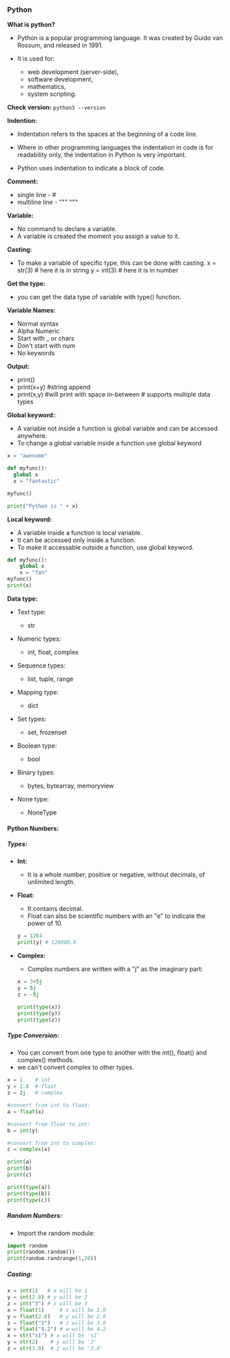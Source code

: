 ### Python

**What is python?**
- Python is a popular programming language. It was created by Guido van Rossum, and released in 1991.

- It is used for:
    - web development (server-side),
    - software development,
    - mathematics,
    - system scripting.

**Check version:**
`python3 --version`

**Indention:**
- Indentation refers to the spaces at the beginning of a code line.

- Where in other programming languages the indentation in code is for readability only, the indentation in Python is very important.

- Python uses indentation to indicate a block of code.

**Comment:**
- single line - #
- multiline line - """ """

**Variable:**
- No command to declare a variable.
- A variable is created the moment you assign a value to it.

**Casting:**
- To make a variable of specific type, this can be done with casting.
x = str(3) # here it is in string
y = int(3) # here it is in number

**Get the type:**
- you can get the data type of variable with type() function.

**Variable Names:**
- Normal syntax
- Alpha Numeric
- Start with _ or chars
- Don't start with num
- No keywords

**Output:**
- print()
- print(x+y) #string append
- print(x,y) #will print with space in-between # supports multiple data types

**Global keyword:**:
- A variable not inside a function is global variable and can be accessed anywhere.
- To change a global variable inside a function use global keyword
```python
x = "awesome"

def myfunc():
  global x
  x = "fantastic"

myfunc()

print("Python is " + x)
```

**Local keyword:**
- A variable inside a function is local variable.
- It can be accessed only inside a function.
- To make it accessable outside a function, use global keyword.
```python
def myfunc():
    global x
    x = "fan"
myfunc()
print(x)
```
**Data type:**

- Text type:
    - str

- Numeric types:
    - int, float, complex

- Sequence types:
    - list, tuple, range

- Mapping type:
    - dict

- Set types:
    - set, frozenset

- Boolean type:
    - bool

- Binary types:
    - bytes, bytearray, memoryview

- None type:
    - NoneType

#### Python Numbers:

##### Types:
- **Int:**
    - It is a whole number, positive or negative, without decimals, of unlimited length.

- **Float:**
    - It contains decimal.
    - Float can also be scientific numbers with an "e" to indicate the power of 10.
    ```python
    y = 12E4
    print(y) # 120000.0
    ```

- **Complex:**
    - Complex numbers are written with a "j" as the imaginary part:

    ```python
    x = 3+5j
    y = 5j
    z = -5j

    print(type(x))
    print(type(y))
    print(type(z))
    ```

##### Type Conversion:
- You can convert from one type to another with the int(), float() and complex() methods.
- we can't convert complex to other types.
```python
x = 1    # int
y = 2.8  # float
z = 1j   # complex

#convert from int to float:
a = float(x)

#convert from float to int:
b = int(y)

#convert from int to complex:
c = complex(x)

print(a)
print(b)
print(c)

print(type(a))
print(type(b))
print(type(c))
```

##### Random Numbers:
- Import the random module:
```python
import random
print(random.random())
print(random.randrange(1,20))
```

##### Casting:
```python
x = int(1)   # x will be 1
y = int(2.8) # y will be 2
z = int("3") # z will be 3
x = float(1)     # x will be 1.0
y = float(2.8)   # y will be 2.8
z = float("3")   # z will be 3.0
w = float("4.2") # w will be 4.2
x = str("s1") # x will be 's1'
y = str(2)    # y will be '2'
z = str(3.0)  # z will be '3.0'
```
